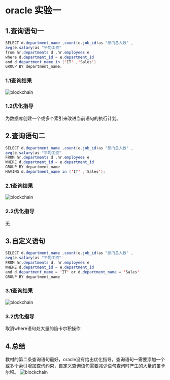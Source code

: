 # oracle 实验一
## 1.查询语句一
```java
SELECT d.department_name ,count(e.job_id)as "部门总人数" ,
avg(e.salary)as "平均工资"
from hr.departments d ,hr.employees e
where d.department_id = e.department_id
and d.department_name in ('IT' ,'Sales')
GROUP BY department_name;
```
### 1.1查询结果
![blockchain](https://github.com/DevinChenPeng/oracle/blob/master/N29Z%T_PO8@2_N4UQ4S12%P.png "区块链")
### 1.2优化指导
为数据库创建一个或多个索引来改进当前语句的执行计划。

## 2.查询语句二
```java
SELECT d.department_name ,count(e.job_id)as "部门总人数" ,
avg(e.salary)as "平均工资"
FROM hr.departments d ,hr.employees e
WHERE d.department_id = e.department_id
GROUP BY department_name
HAVING d.department_name in ('IT' ,'Sales');
```
### 2.1查询结果
![blockchain](https://github.com/DevinChenPeng/oracle/blob/master/N29Z%T_PO8@2_N4UQ4S12%P.png "区块链")
### 2.2优化指导
无

## 3.自定义语句
```java
SELECT d.department_name ,count(e.job_id)as "部门总人数" ,
avg(e.salary)as "平均工资"
FROM hr.departments d, hr.employees e
WHERE d.department_id = e.department_id
and d.department_name = 'IT' or d.department_name = 'Sales'
GROUP BY department_name 
```
### 3.1查询结果
![blockchain](https://github.com/DevinChenPeng/oracle/blob/master/UD4K3WWOLD_O%5B8_S0CO60%5DI.png "区块链")

### 3.2优化指导
取消where语句处大量的笛卡尔积操作

## 4.总结
教材的第二条查询语句最好，oracle没有给出优化指导，查询语句一需要添加一个或多个索引增加查询约束，自定义查询语句需要减少语句查询时产生的大量的笛卡尔积。
![blockchain]()
